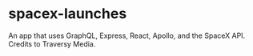 # spacex-launches

An app that uses GraphQL, Express, React, Apollo, and the SpaceX API. Credits to Traversy Media.
